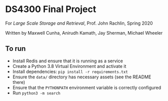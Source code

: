 # DS4300 Final Project
For *Large Scale Storage and Retrieval*, Prof. John Rachlin, Spring 2020

Written by Maxwell Cunha, Anirudh Kamath, Jay Sherman, Michael Wheeler

## To run
  - Install Redis and ensure that it is running as a service
  - Create a Python 3.8 Virtual Environment and activate it
  - Install dependencies: `pip install -r requirements.txt`
  - Ensure the `data/` directory has necessary assets (see the README there)
  - Ensure that the `PYTHONPATH` environment variable is correctly configured
  - Run `python3 -m search`
  

